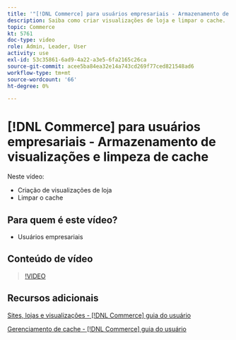 ```yaml
---
title: '"[!DNL Commerce] para usuários empresariais - Armazenamento de visualizações e limpeza de cache"'
description: Saiba como criar visualizações de loja e limpar o cache.
topic: Commerce
kt: 5761
doc-type: video
role: Admin, Leader, User
activity: use
exl-id: 53c35861-6ad9-4a22-a3e5-6fa2165c26ca
source-git-commit: acee5ba84ea32e14a743cd269f77ced821548ad6
workflow-type: tm+mt
source-wordcount: '66'
ht-degree: 0%

---
```


# [!DNL Commerce] para usuários empresariais - Armazenamento de visualizações e limpeza de cache

Neste vídeo:

- Criação de visualizações de loja
- Limpar o cache

## Para quem é este vídeo?

- Usuários empresariais

## Conteúdo de vídeo

>[!VIDEO](https://video.tv.adobe.com/v/35946?quality=12&learn=on)

## Recursos adicionais

[Sites, lojas e visualizações - [!DNL Commerce] guia do usuário](https://docs.magento.com/user-guide/stores/websites-stores-views.html)

[Gerenciamento de cache - [!DNL Commerce] guia do usuário](https://docs.magento.com/user-guide/system/cache-management.html)
